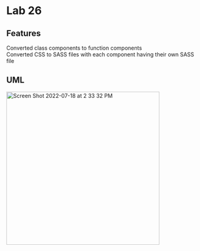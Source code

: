 # Lab 26

## Features
Converted class components to function components<br>
Converted CSS to SASS files with each component having their own SASS file<br>

## UML
<img width="400" alt="Screen Shot 2022-07-18 at 2 33 32 PM" src="https://user-images.githubusercontent.com/55909913/179621740-a0e1c1fa-7069-4190-b0cd-d7f16537b5d6.png">

